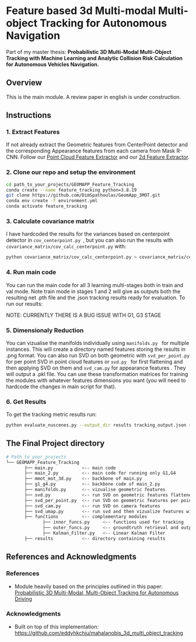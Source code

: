 # Feature based 3d Multi-modal Multi-object Tracking for Autonomous Navigation
Part of my master thesis: **Probabilistic 3D Multi-Modal Multi-Object Tracking with Machine Learning and Analytic Collision Risk Calculation for Autonomous Vehicles Navigation.**
## Overview
This is the main module. A review paper in english is under construction.

## Instructions
### 1. Extract Features
If not already extract the Geometric features from CenterPoint detector and the corresponding Appearance features from each camera from Mask R-CNN. Follow our [Point Cloud Feature Extractor](https://github.com/DimSpathoulas/Point_Cloud_Feature_Extractor.git) and our [2d Feature Extractor](https://github.com/DimSpathoulas/2D_FEATURE_EXTRACTOR.git).

### 2. Clone our repo and setup the environment
```bash
cd path_to_your_projects/GEOMAPP_Feature_Tracking
conda create --name feature_tracking python=3.8.19
git clone https://github.com/DimSpathoulas/GeomApp_3MOT.git
conda env create -f environment.yml
conda activate feature_tracking
```

### 3. Calculate covariance matrix
I have hardcoded the results for the variances based on centerpoint detector in ```cov_centerpoint.py ```, but you can also run the results with ```covariance_matrix/cov_calc_centerpoint.py``` with:
```bash
python covariance_matrix/cov_calc_centerpoint.py > covariance_matrix/centerpoint_cov.txt
```
### 4. Run main code
You can run the main code for all 3 learning multi-stages both in train and val mode. Note train mode in stages 1 and 2 will give as outputs both the resulting net .pth file and the .json tracking results ready for evaluation.
To run our results:

NOTE: CURRENTLY THERE IS A BUG ISSUE WITH G1, G3 STAGE

### 5. Dimensionaly Reduction
You can vizualise the manifolds individually using ```manifolds.py ``` for multiple instances. This will create a directory named features storing the results in .png format.
You can also run SVD on both geometric with ```svd_per_point.py ``` for per point SVD in point cloud features or ```svd.py ``` for first flattening and then applying SVD on them and ```svd_cam.py``` for appearance features . They will output a .pkl file.
You can use these transformation matrices for training the modules with whatever features dimensions you want (you will need to hardcode the changes in main script for that).

### 6. Get Results
To get the tracking metric results run:
```bash
python evaluate_nuscenes.py --output_dir results tracking_output.json > results/tracking_output.txt
```


## The Final Project directory
```bash
# Path_to_your_projects        
└── GEOMAPP_Feature_Tracking
       ├── main.py           <-- main code
       ├── main_2.py         <-- main code for running only G1,G4
       ├── mmot_mot_3d.py    <-- backbone of main.py
       ├── g1_g4.py          <-- backbone code of main_2.py
       ├── manifolds.py      <-- vizualise geometric features
       ├── svd.py            <-- run SVD on geometric features flattened
       ├── svd_per_point.py  <-- run SVD on geometric features per point
       ├── svd_cam.py        <-- run SVD on camera features
       ├── svd_umap.py       <-- run svd and then vizualize features with umap
       ├── functions         <-- complementary modules
              ├── inner_funcs.py     <-- functions used for tracking
              ├── outer_funcs.py     <-- groundtruth retrieval and output customization
              ├── Kalman_Filter.py   <-- Linear Kalman Filter
       ├── results           <-- directory containing results
```

## References and Acknowledgments

### References
- Module heavily based on the principles outlined in this paper: [Probabilistic 3D Multi-Modal, Multi-Object Tracking for Autonomous Driving](https://arxiv.org/pdf/2012.13755)
### Acknowledgments
- Built on top of this implementation:
https://github.com/eddyhkchiu/mahalanobis_3d_multi_object_tracking
